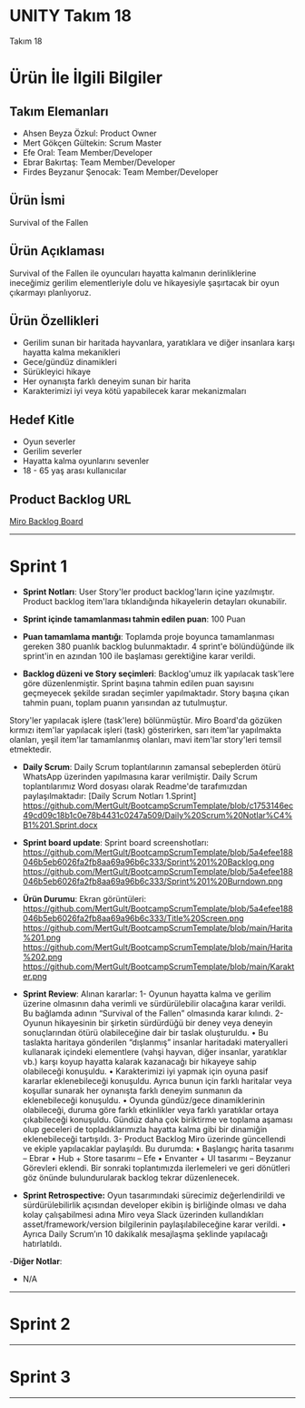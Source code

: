 # **UNITY Takım 18**

Takım 18

# Ürün İle İlgili Bilgiler

## Takım Elemanları

- Ahsen Beyza Özkul: Product Owner
- Mert Gökçen Gültekin: Scrum Master
- Efe Oral: Team Member/Developer
- Ebrar Bakırtaş: Team Member/Developer
- Firdes Beyzanur Şenocak: Team Member/Developer

## Ürün İsmi

Survival of the Fallen

## Ürün Açıklaması

Survival of the Fallen ile oyuncuları hayatta kalmanın derinliklerine ineceğimiz gerilim elementleriyle dolu ve hikayesiyle şaşırtacak bir oyun çıkarmayı planlıyoruz.

## Ürün Özellikleri

- Gerilim sunan bir haritada hayvanlara, yaratıklara ve diğer insanlara karşı hayatta kalma mekanikleri
- Gece/gündüz dinamikleri
- Sürükleyici hikaye
- Her oynanışta farklı deneyim sunan bir harita
- Karakterimizi iyi veya kötü yapabilecek karar mekanizmaları

## Hedef Kitle

- Oyun severler
- Gerilim severler
- Hayatta kalma oyunlarını sevenler
- 18 - 65 yaş arası kullanıcılar

## Product Backlog URL

[Miro Backlog Board](https://miro.com/app/board/uXjVO4-qbAo=/)

---

# Sprint 1

- **Sprint Notları**: User Story'ler product backlog'ların içine yazılmıştır. Product backlog item'lara tıklandığında hikayelerin detayları okunabilir.

- **Sprint içinde tamamlanması tahmin edilen puan**: 100 Puan

- **Puan tamamlama mantığı**: Toplamda proje boyunca tamamlanması gereken 380 puanlık backlog bulunmaktadır. 4 sprint'e bölündüğünde ilk sprint'in en azından 100 ile başlaması gerektiğine karar verildi.

- **Backlog düzeni ve Story seçimleri**: Backlog'umuz ilk yapılacak task'lere göre düzenlenmiştir. Sprint başına tahmin edilen puan sayısını geçmeyecek şekilde sıradan seçimler yapılmaktadır. Story başına çıkan tahmin puanı, toplam puanın yarısından az tutulmuştur. 

Story'ler yapılacak işlere (task'lere) bölünmüştür. Miro Board'da gözüken kırmızı item'lar yapılacak işleri (task) gösterirken, sarı item'lar yapılmakta olanları, yeşil item'lar tamamlanmış olanları, mavi item'lar story'leri temsil etmektedir.

- **Daily Scrum**: Daily Scrum toplantılarının zamansal sebeplerden ötürü WhatsApp üzerinden yapılmasına karar verilmiştir. Daily Scrum toplantılarımız Word dosyası olarak Readme'de tarafımızdan paylaşılmaktadır: [Daily Scrum Notları 1.Sprint]
 https://github.com/MertGult/BootcampScrumTemplate/blob/c1753146ec49cd09c18b1c0e78b4431c0247a509/Daily%20Scrum%20Notlar%C4%B1%201.Sprint.docx 

- **Sprint board update**: Sprint board screenshotları: 
https://github.com/MertGult/BootcampScrumTemplate/blob/5a4efee188046b5eb6026fa2fb8aa69a96b6c333/Sprint%201%20Backlog.png
https://github.com/MertGult/BootcampScrumTemplate/blob/5a4efee188046b5eb6026fa2fb8aa69a96b6c333/Sprint%201%20Burndown.png 

- **Ürün Durumu**: Ekran görüntüleri:
https://github.com/MertGult/BootcampScrumTemplate/blob/5a4efee188046b5eb6026fa2fb8aa69a96b6c333/Title%20Screen.png
https://github.com/MertGult/BootcampScrumTemplate/blob/main/Harita%201.png
https://github.com/MertGult/BootcampScrumTemplate/blob/main/Harita%202.png
https://github.com/MertGult/BootcampScrumTemplate/blob/main/Karakter.png 


- **Sprint Review**: 
Alınan kararlar: 
1-	Oyunun hayatta kalma ve gerilim üzerine olmasının daha verimli ve sürdürülebilir olacağına karar verildi. Bu bağlamda adının “Survival of the Fallen” olmasında karar kılındı.
2-	Oyunun hikayesinin bir şirketin sürdürdüğü bir deney veya deneyin sonuçlarından ötürü olabileceğine dair bir taslak oluşturuldu. 
•	Bu taslakta haritaya gönderilen “dışlanmış” insanlar haritadaki materyalleri kullanarak içindeki elementlere (vahşi hayvan, diğer insanlar, yaratıklar vb.) karşı koyup hayatta kalarak kazanacağı bir hikayeye sahip olabileceği konuşuldu.
•	Karakterimizi iyi yapmak için oyuna pasif kararlar eklenebileceği konuşuldu. Ayrıca bunun için farklı haritalar veya koşullar sunarak her oynanışta farklı deneyim sunmanın da eklenebileceği konuşuldu.
•	Oyunda gündüz/gece dinamiklerinin olabileceği, duruma göre farklı etkinlikler veya farklı yaratıklar ortaya çıkabileceği konuşuldu. Gündüz daha çok biriktirme ve toplama aşaması olup geceleri de topladıklarımızla hayatta kalma gibi bir dinamiğin eklenebileceği tartışıldı.
3-	Product Backlog Miro üzerinde güncellendi ve ekiple yapılacaklar paylaşıldı. Bu durumda:
•	Başlangıç harita tasarımı – Ebrar
•	Hub + Store tasarımı – Efe
•	Envanter + UI tasarımı – Beyzanur 
Görevleri eklendi. Bir sonraki toplantımızda ilerlemeleri ve geri dönütleri göz önünde bulundurularak backlog tekrar düzenlenecek. 

- **Sprint Retrospective:**
  Oyun tasarımındaki sürecimiz değerlendirildi ve sürdürülebilirlik açısından developer ekibin iş birliğinde olması ve daha kolay çalışabilmesi adına Miro veya Slack üzerinden kullandıkları asset/framework/version bilgilerinin paylaşılabileceğine karar verildi.
•	Ayrıca Daily Scrum’ın 10 dakikalık mesajlaşma şeklinde yapılacağı hatırlatıldı.

-**Diğer Notlar**:
- N/A

---

# Sprint 2


---

# Sprint 3

---
